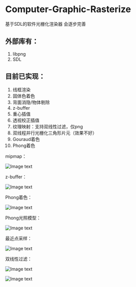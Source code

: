 # Computer-Graphic-Rasterize
基于SDL的软件光栅化渲染器
会逐步完善

## 外部库有：
1. libpng
2. SDL

## 目前已实现：
1. 线框渲染
2. 固体色着色
3. 背面消隐/物体剔除
4. z-buffer
5. 重心插值
6. 透视校正插值
7. 纹理映射：支持双线性过滤，仅png
8. 双线程并行光栅化三角形片元（效果不好）
9. Gouraud着色
10. Phong着色

mipmap：

![Image text](https://github.com/L-Stefano/Computer-Graphic-Rasterize/blob/master/img/mipmap.png)

z-buffer：

![Image text](https://github.com/L-Stefano/Computer-Graphic-Rasterize/blob/master/img/z-buffer.png)

Phong着色：

![Image text](https://github.com/L-Stefano/Computer-Graphic-Rasterize/blob/master/img/pic_shading.png)

Phong光照模型：

![Image text](https://github.com/L-Stefano/Computer-Graphic-Rasterize/blob/master/img/pic_phong_specular.png)

最近点采样：

![Image text](https://github.com/L-Stefano/Computer-Graphic-Rasterize/blob/master/img/pic_point_sampling.png)

双线性过滤：

![Image text](https://github.com/L-Stefano/Computer-Graphic-Rasterize/blob/master/img/pic_bilinear.png)

![Image text](https://github.com/L-Stefano/Computer-Graphic-Rasterize/blob/master/img/pic_1.png)

